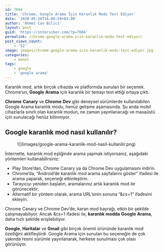 ```yaml
---
id: 7604
title: 'Chrome, Google Arama İçin Karanlık Modu Test Ediyor'
date: '2020-05-26T16:00:59+03:00'
author: 'Ahmet Can Bilici'
layout: post
guid: 'https://intersiber.com/?p=7604'
permalink: /chrome-google-arama-icin-karanlik-modu-test-ediyor/
post_views_count:
    - '52'
image: images/chrome-google-arama-icin-karanlik-modu-test-ediyor.jpg
categories:
    - Genel
tags:
    - google
    - 'google arama'
---
```


Karanlık mod, artık birçok cihazda ve platformda sunulan bir seçenek. Chrome’un, **Google** **Arama** için karanlık bir temayı test ettiği ortaya çıktı.

**Chrome** **Canary** ve **Chrome** **Dev** gibi deneysel sürümlerde kullanılabilen Google Arama karanlık modu, henüz gelişme aşamasında. Şu anda mobil cihazlarla sınırlı olan karanlık modun, ne zaman yayınlanacağı ve masaüstü için sunulacağı henüz bilinmiyor.

## Google karanlık mod nasıl kullanılır?

<figure class="wp-block-image size-large">![](images/google-arama-karanlik-mod-nasil-kullanilir.png)</figure>İnternette, karanlık mod eşliğinde arama yapmak istiyorsanız, aşağıdaki yöntemleri kullanabilirsiniz:

- Play Store’dan, Chrome Canary ya da Chrome Dev uygulamasını indirin.
- Chrome’da, “Android’de karanlık mod arama sayfalarını göster” ifadesi ile arama yaparak, seçeneği etkinleştirin.
- Tarayıcıyı yeniden başlatın, aramalarınız artık karanlık mod ile görünecektir.
- Alternatif bir yöntem olarak, arama URL’sinin sonuna “&amp;cs=1” ifadesini ekleyin.

Chrome Canary ve Chrome Dev’de, karan mod bayrağı, etkin bir şekilde çalışmayabiliyor. Ancak &amp;cs=1 ifadesi ile, **karanlık** **modda** **Google** **Arama**, daha hızlı şekilde erişilebiliyor.

**Google**, **Haritalar** ve **Gmail** gibi birçok önemli ürününde karanlık mod özelliğini aktifleştirdi. Google Arama için sunulan bu seçeneğin de çok yakında resmi sürümle yayınlanarak, herkese sunulması çok olası görünüyor.
